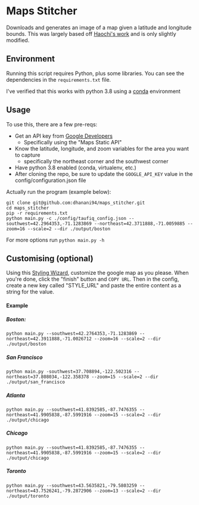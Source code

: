 Maps Stitcher
=============

Downloads and generates an image of a map given a latitude and longitude bounds. This was largely based off [Haochi's work](https://github.com/haochi/maps_stitcher) and is only slightly modified. 

Environment
-----------

Running this script requires Python, plus some libraries.
You can see the dependencies in the `requirements.txt` file.

I've verified that this works with python 3.8 using a [conda](https://www.anaconda.com/distribution/#download-section) environment

Usage
-----

To use this, there are a few pre-reqs:
* Get an API key from [Google Developers](https://developers.google.com/maps/gmp-get-started#api-key)
    * Specifically using the "Maps Static API"
* Know the latitude, longitude, and zoom variables for the area you want to capture
    * specifically the northeast corner and the southwest corner
* Have python 3.8 enabled (conda, virtualenv, etc.)
* After cloning the repo, be sure to update the `GOOGLE_API_KEY` value in the config/configuration.json file

Actually run the program (example below):
```shell script
git clone git@github.com:dhanani94/maps_stitcher.git
cd maps_stitcher
pip -r requirements.txt
python main.py -c ./config/taufiq_config.json --southwest=42.2964353,-71.1283869 --northeast=42.3711888,-71.0059885 --zoom=16 --scale=2 --dir ./output/boston
```
For more options run `python main.py -h`

## Customising (optional)
Using this [Styling Wizard](https://mapstyle.withgoogle.com/), customize the google map as you please. When you're done, click the "finish" button and `COPY URL`. Then in the config, create a new key called "STYLE_URL" and paste the entire content as a string for the value. 

#### Example

##### Boston:
`python main.py --southwest=42.2764353,-71.1283869 --northeast=42.3911888,-71.0026712 --zoom=16 --scale=2 --dir ./output/boston`
##### San Francisco
`python main.py -southwest=37.708894,-122.502316 --northeast=37.808034,-122.358378 --zoom=15 --scale=2 --dir ./output/san_francisco`
##### Atlanta
`python main.py --southwest=41.8392585,-87.7476355 --northeast=41.9905838,-87.5991916 --zoom=15 --scale=2 --dir ./output/chicago`
##### Chicago 
`python main.py --southwest=41.8392585,-87.7476355 --northeast=41.9905838,-87.5991916 --zoom=15 --scale=2 --dir ./output/chicago`
##### Toronto
`python main.py --southwest=43.5635821,-79.5803259 --northeast=43.7526241,-79.2872906 --zoom=13 --scale=2 --dir ./output/toronto`